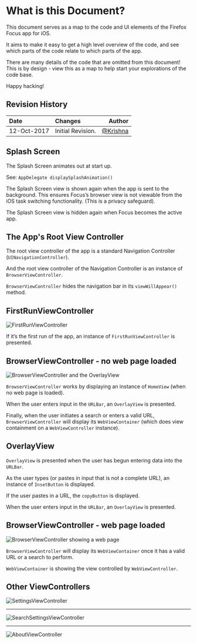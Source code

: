 # What is this Document?

This document serves as a map to the code and UI elements of the Firefox Focus app for iOS.

It aims to make it easy to get a high level overview of the code, and see which parts of the code relate to which parts of the app.

There are many details of the code that are omitted from this document! This is by design - view this as a map to help start your explorations of the code base.

Happy hacking!

## Revision History

|Date|Changes|Author|
|:--|:------|--:|
|12-Oct-2017 | Initial Revision. | [@Krishna](https://github.com/Krishna)|

## Splash Screen

The Splash Screen animates out at start up.

See: ```AppDelegate displaySplashAnimation()```

The Splash Screen view is shown again when the app is sent to the background. This ensures Focus’s browser view is not viewable from the iOS task switching functionality. (This is a privacy safeguard).

The Splash Screen view is hidden again when Focus becomes the active app. 

## The App's Root View Controller

The root view controller of the app is a standard Navigation Controller (```UINavigationController```).

And the root view controller of the Navigation Controller is an instance of ```BrowserViewController```.

```BrowserViewController``` hides the navigation bar in its ```viewWillAppear()``` method.

## FirstRunViewController

![FirstRunViewController](images/00-firstrunVC.png)  

If it’s the first run of the app, an instance of ```FirstRunViewController``` is presented.


## BrowserViewController - no web page loaded

![BrowserViewController and the OverlayView](images/01-browserVC-OverlayView.png)  


```BrowserViewController``` works by  displaying an instance of ```HomeView``` (when no web page is loaded). 

When the user enters input in the ```URLBar```, an ```OverlayView``` is presented.

Finally, when the user initiates a search or enters a valid URL, ```BrowserViewController``` will display its ```WebViewContainer``` (which does view containment on a ```WebViewController``` instance).


## OverlayView

```OverlayView``` is presented when the user has begun entering data into the ```URLBar```.

As the user types (or pastes in input that is not a complete URL), an instance of ```InsetButton``` is displayed. 

If the user pastes in a URL, the ```copyButton``` is displayed.

When the user enters input in the ```URLBar```, an ```OverlayView``` is presented.

## BrowserViewController - web page loaded

![BrowserViewController showing a web page](images/02-browserVC-showing-webpage.png)  


```BrowserViewController``` will display its ```WebViewContainer``` once it has a valid URL or a search to perform.

```WebViewContainer``` is showing the view controlled by ```WebViewController```.


## Other ViewControllers

![SettingsViewController](images/03-settingsVC.png)  

---

![SearchSettingsViewController](images/04-searchsettingsVC.png)  

---

![AboutViewController](images/05-aboutVC.png)